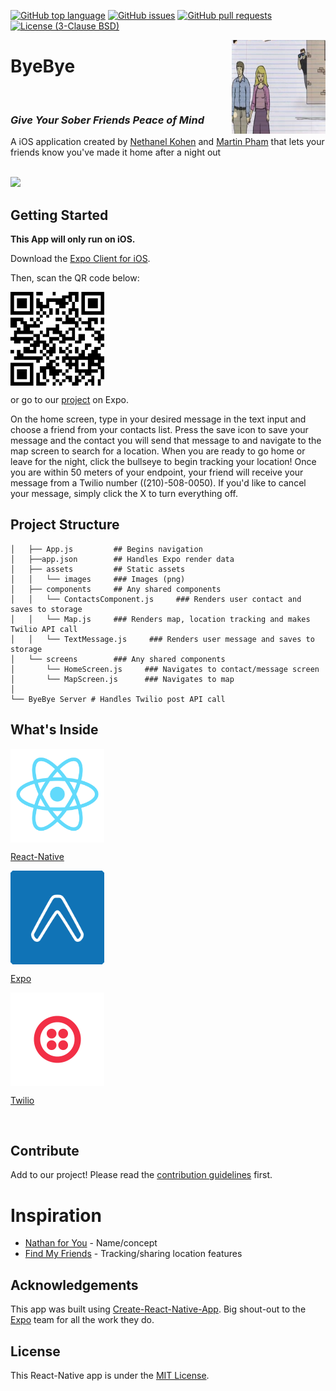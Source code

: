 [![GitHub top language](https://img.shields.io/github/languages/top/nethanelkohen/ByeBye.svg?colorB=EFDF70&style=plastic)](https://github.com/nethanelkohen/ByeBye)
[![GitHub issues](https://img.shields.io/github/issues/nethanelkohen/ByeBye.svg?&colorB=ff0000&style=plastic)](https://github.com/nethanelkohen/ByeBye/issues)
[![GitHub pull requests](https://img.shields.io/github/issues-pr/nethanelkohen/ByeBye.svg?colorB=1FBF14&style=plastic)](https://github.com/nethanelkohen/ByeBye/pulls)
[![License (3-Clause BSD)](https://img.shields.io/github/license/mashape/apistatus.svg?style=plastic)](https://github.com/nethanelkohen/ByeBye/blob/master/LICENSE)

<img src="./assets/images/bye.png" width="150" height="150" align="right">

# ByeBye

 <br>

### _Give Your Sober Friends Peace of Mind_

A iOS application created by [Nethanel Kohen](https://github.com/nethanelkohen) and [Martin Pham](https://github.com/martinliempham) that lets your friends know you've made it home after a night out

<br>

<img src="./assets/video/ByeBye_demo.gif" width="500" height="auto" />

<br>

## Getting Started

**This App will only run on iOS.**

Download the [Expo Client for iOS](https://itunes.apple.com/app/apple-store/id982107779?ct=www&mt=8).

Then, scan the QR code below:

<img src="./assets/images/qr_code.png" align= "center" width="150" height="auto" />

or go to our [project](https://expo.io/@nethanelkohen/ByeBye) on Expo.

On the home screen, type in your desired message in the text input and choose a friend from your contacts list. Press the save icon to save your message and the contact you will send that message to and navigate to the map screen to search for a location. When you are ready to go home or leave for the night, click the bullseye to begin tracking your location! Once you are within 50 meters of your endpoint, your friend will receive your message from a Twilio number ((210)-508-0050). If you'd like to cancel your message, simply click the X to turn everything off.

## Project Structure

```
│   ├── App.js         ## Begins navigation
│   ├──app.json        ## Handles Expo render data
│   ├── assets         ## Static assets
│   │   └── images     ### Images (png)
│   ├── components     ## Any shared components
│   │   └── ContactsComponent.js     ### Renders user contact and saves to storage
│   │   └── Map.js     ### Renders map, location tracking and makes Twilio API call
│   │   └── TextMessage.js     ### Renders user message and saves to storage
│   └── screens        ### Any shared components
│       └── HomeScreen.js     ### Navigates to contact/message screen
│       └── MapScreen.js      ### Navigates to map
│
└── ByeBye Server # Handles Twilio post API call
```

## What's Inside

<img src="./assets/images/react-native.png" align= "center" width="150" height="auto" />

[React-Native](https://facebook.github.io/react-native/)

<img src="./assets/images/expo.png" align= "center" width="150" height="auto" />

[Expo](https://expo.io/)

<img src="./assets/images/twilio.png" align= "center" width="150" height="auto" />

[Twilio](https://www.twilio.com/)

<br>

## Contribute

Add to our project! Please read the [contribution guidelines](CONTRIBUTING.md) first.

# Inspiration

* [Nathan for You](https://www.youtube.com/watch?v=xMW-SzZKJ-Q) - Name/concept
* [Find My Friends](https://itunes.apple.com/us/app/find-my-friends/id466122094?mt=8) - Tracking/sharing location features

## Acknowledgements

This app was built using [Create-React-Native-App](https://github.com/react-community/create-react-native-app). Big shout-out to the [Expo](https://github.com/expo) team for all the work they do.

## License

This React-Native app is under the [MIT License](https://github.com/nethanelkohen/ByeBye/blob/master/LICENSE).
